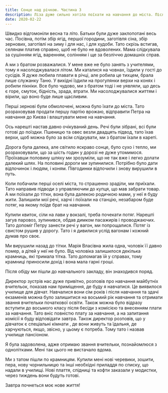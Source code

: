 ```yaml
---
title: Сонце над річкою. Частина 3
description: Ліза дуже сильно хотіла поїхати на навчання до міста. Після збору зернових тато повіз її з братом дл міста. Брат Петро поїхав на навчання до Києва, а Лізу тато повів до училища.
date: 2020-02-22
---
```


Швидко відгомоніли весна та літо. Батьки були дуже заклопотані весь час. Посівна, потім збір ягід, першої городини, заготівля сіна, збір зернових, заготівлі на зиму і для нас, і для худоби. Тато скрізь встигав, селянам платив справно, щоб не було не вдоволених. Мама слідкувала за сушінням ягід, варенням, солінням і ще за безліччю домашніх справ.

А ми з братом розважалися. У мене вже не було занять з учителями, тому я насолоджувалася літом. Ми каталися на човнах, їздили у гості до сусідів. Я дуже любила плавати в річці, але робила це тихцем, брала лише служанку Таню. У вихідні їздили на прогулянки верхи на конях і робили пікніки. Все було чудово, ми з братом тоді і не уявляли, що десь є горе, смуток, бідність, зрада, втрати. Ми насолоджувалися життям і вірили, що воно буде лише щасливим.

Перші зернові були обмолочені, можна було їхати до міста. Тато розраховував продати першу партію врожаю, відправити Петра на навчання до Києва і влаштувати мене на навчання.

Ось нарешті настав давно очікуваний день. Речі були зібрані, всі були готові до поїздки. Пшеницю та овес везли двадцять підвод, тато їхав верхи, щоб можна було за всім слідкувати, ми з братом їхали в кареті. 

Дорога була далека, але світило яскраво сонце, було сухо і тепло, ми розраховували, що за шість годин у дорозі не дуже утомимося. Проїхавши половину шляху ми зрозуміли, що не так вже і легко долати далекий шлях. На половині дороги ми зупинилися. Потрібно було дати відпочинок і людям, і коням. Півгодинки відпочили і знову вирушили в путь.

Коли побачили перші оселі міста, то страшенно зраділи, ми приїхали. Тато направив підводи  з управляючим до купця, що мав забрати товар. А ми поїхали до тітки, вона була далекою родичкою мами, у неї я буду жити. Залишили мої речі, харчі і поїхали на станцію, незабаром буде потяг, на якому поїде брат на навчання.

Купили квиток, сіли на лави у вокзалі, треба почекати потяг. Нарешті загув паровоз, зупинився, обдав димком пасажирів і проводжаючих. Тато допоміг Петру занести речі у вагон, ми попрощалися. Потяг із свистом рушив у дорогу. Тато і я дивилися услід вагонам і кожний думав про своє.

Ми вирушили назад до тітки. Марія Власівна жила одна, чоловік її давно помер, а дітей у неї не було. Від чоловіка залишилося декілька крамниць, які тримала тітка. Тато допомагав їй у справах, тому крамниці приносили дохід і вона мала гарні гроші.

Після обіду ми пішли до навчального закладу, він знаходився поряд.

Директор зустрів нас дуже привітно, розповів про навчання майбутніх вчительок, показав нам приміщення, де буду я навчатися. Це виявилося училище для дівчат. Навчалися вони сім років і після навчання та здачі екзаменів можна було залишитися на восьмий рік навчання та отримати звання вчительки початкової освіти. Також можна було відразу вступити до восьмого класу після бесіди з комісією та внесенням плати за навчання. Тато вніс повністю плату за навчання, а на запитання комісії я буду відповідати завтра. Також директор розповів, що у дівчаток є спеціальні кімнати , де вони живуть та їдальня, де харчуються, якщо, звісно, у цьому є потреба. Тому тато і назвав училище пансіоном.

Я була задоволена, адже отримаю звання вчительки, познайомлюся з однолітками. Мені так цього не вистачало вдома.

Ми з татом пішли по крамницям. Купили мені нові черевики, зошити, пера, нову чорнильницю та інші необхідні приладдя по списку, що надали в училищі. Нові плаття, спідниці та кофти заказали у модистки, через тиждень вони будуть готові.

Завтра почнеться моє нове життя!
